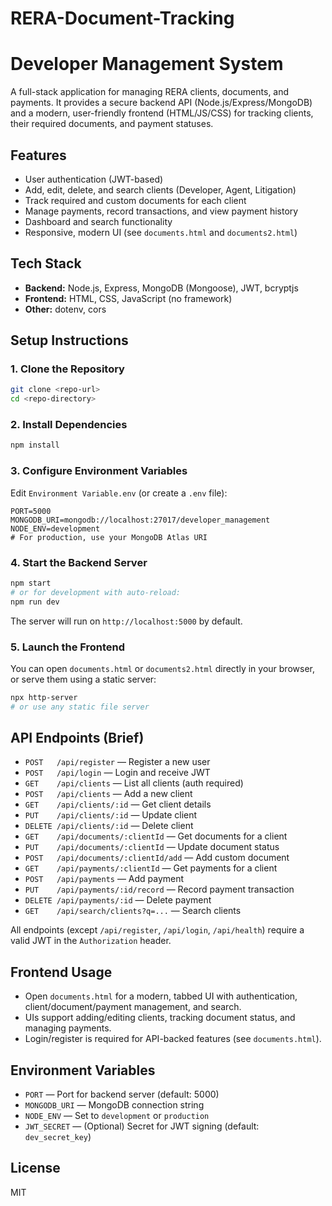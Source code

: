 # RERA-Document-Tracking
# Developer Management System

A full-stack application for managing RERA clients, documents, and payments. It provides a secure backend API (Node.js/Express/MongoDB) and a modern, user-friendly frontend (HTML/JS/CSS) for tracking clients, their required documents, and payment statuses.

## Features
- User authentication (JWT-based)
- Add, edit, delete, and search clients (Developer, Agent, Litigation)
- Track required and custom documents for each client
- Manage payments, record transactions, and view payment history
- Dashboard and search functionality
- Responsive, modern UI (see `documents.html` and `documents2.html`)

## Tech Stack
- **Backend:** Node.js, Express, MongoDB (Mongoose), JWT, bcryptjs
- **Frontend:** HTML, CSS, JavaScript (no framework)
- **Other:** dotenv, cors

## Setup Instructions

### 1. Clone the Repository
```bash
git clone <repo-url>
cd <repo-directory>
```

### 2. Install Dependencies
```bash
npm install
```

### 3. Configure Environment Variables
Edit `Environment Variable.env` (or create a `.env` file):
```
PORT=5000
MONGODB_URI=mongodb://localhost:27017/developer_management
NODE_ENV=development
# For production, use your MongoDB Atlas URI
```

### 4. Start the Backend Server
```bash
npm start
# or for development with auto-reload:
npm run dev
```
The server will run on `http://localhost:5000` by default.

### 5. Launch the Frontend
You can open `documents.html` or `documents2.html` directly in your browser, or serve them using a static server:
```bash
npx http-server
# or use any static file server
```

## API Endpoints (Brief)
- `POST   /api/register` — Register a new user
- `POST   /api/login` — Login and receive JWT
- `GET    /api/clients` — List all clients (auth required)
- `POST   /api/clients` — Add a new client
- `GET    /api/clients/:id` — Get client details
- `PUT    /api/clients/:id` — Update client
- `DELETE /api/clients/:id` — Delete client
- `GET    /api/documents/:clientId` — Get documents for a client
- `PUT    /api/documents/:clientId` — Update document status
- `POST   /api/documents/:clientId/add` — Add custom document
- `GET    /api/payments/:clientId` — Get payments for a client
- `POST   /api/payments` — Add payment
- `PUT    /api/payments/:id/record` — Record payment transaction
- `DELETE /api/payments/:id` — Delete payment
- `GET    /api/search/clients?q=...` — Search clients

All endpoints (except `/api/register`, `/api/login`, `/api/health`) require a valid JWT in the `Authorization` header.

## Frontend Usage
- Open `documents.html` for a modern, tabbed UI with authentication, client/document/payment management, and search.
- UIs support adding/editing clients, tracking document status, and managing payments.
- Login/register is required for API-backed features (see `documents.html`).

## Environment Variables
- `PORT` — Port for backend server (default: 5000)
- `MONGODB_URI` — MongoDB connection string
- `NODE_ENV` — Set to `development` or `production`
- `JWT_SECRET` — (Optional) Secret for JWT signing (default: `dev_secret_key`)

## License
MIT 

